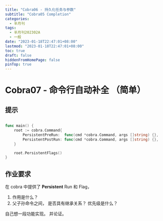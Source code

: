 ```yaml
---
title: "Cobra06 - 持久化任务与参数"
subtitle: "Cobra05 Completion"
categories:
  - 半月刊
tags:
  - 半月刊202302A
  - 一般
date: "2023-01-18T22:47:01+08:00"
lastmod: "2023-01-18T22:47:01+08:00"
toc: true
draft: false
hiddenFromHomePage: false
pinTop: true
---
```




# Cobra07 - 命令行自动补全 （简单）

## 提示

```go

func main() {
	root := cobra.Command{
		PersistentPreRun:  func(cmd *cobra.Command, args []string) {},
		PersistentPostRun: func(cmd *cobra.Command, args []string) {},
	}

	root.PersistentFlags()
}
```

## 作业要求

在 cobra 中提供了 **Persistent** Run 和 Flag，

1. 作用是什么？
2. 父子孙命令之间， 是否具有继承关系？ 优先级是什么？

自己想一段功能实现。 并论证。
